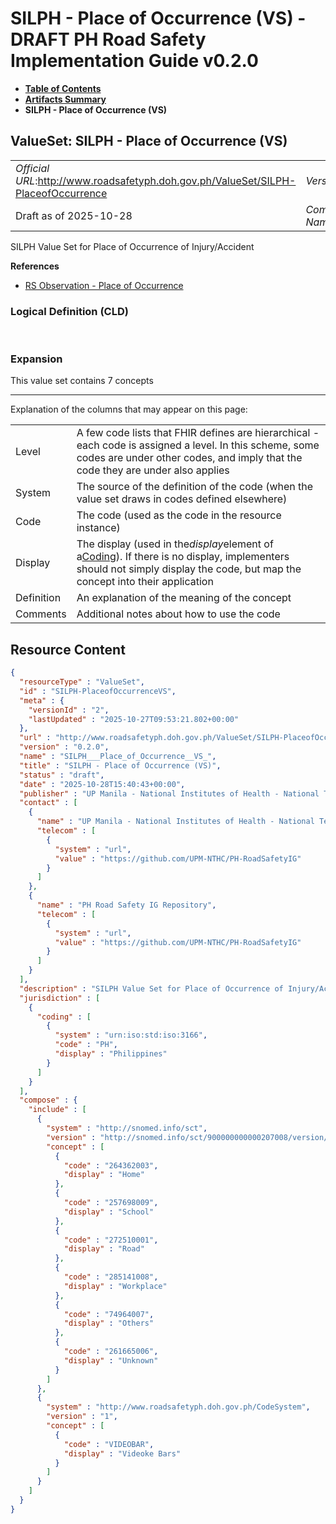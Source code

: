 # SILPH - Place of Occurrence (VS) - DRAFT PH Road Safety Implementation Guide v0.2.0

* [**Table of Contents**](toc.md)
* [**Artifacts Summary**](artifacts.md)
* **SILPH - Place of Occurrence (VS)**

## ValueSet: SILPH - Place of Occurrence (VS) 

| | |
| :--- | :--- |
| *Official URL*:http://www.roadsafetyph.doh.gov.ph/ValueSet/SILPH-PlaceofOccurrence | *Version*:0.2.0 |
| Draft as of 2025-10-28 | *Computable Name*:SILPH___Place_of_Occurrence__VS_ |

 
SILPH Value Set for Place of Occurrence of Injury/Accident 

 **References** 

* [RS Observation - Place of Occurrence](StructureDefinition-rs-observation-place-of-occurrence.md)

### Logical Definition (CLD)

 

### Expansion

This value set contains 7 concepts

-------

 Explanation of the columns that may appear on this page: 

| | |
| :--- | :--- |
| Level | A few code lists that FHIR defines are hierarchical - each code is assigned a level. In this scheme, some codes are under other codes, and imply that the code they are under also applies |
| System | The source of the definition of the code (when the value set draws in codes defined elsewhere) |
| Code | The code (used as the code in the resource instance) |
| Display | The display (used in the*display*element of a[Coding](http://hl7.org/fhir/R4/datatypes.html#Coding)). If there is no display, implementers should not simply display the code, but map the concept into their application |
| Definition | An explanation of the meaning of the concept |
| Comments | Additional notes about how to use the code |



## Resource Content

```json
{
  "resourceType" : "ValueSet",
  "id" : "SILPH-PlaceofOccurrenceVS",
  "meta" : {
    "versionId" : "2",
    "lastUpdated" : "2025-10-27T09:53:21.802+00:00"
  },
  "url" : "http://www.roadsafetyph.doh.gov.ph/ValueSet/SILPH-PlaceofOccurrence",
  "version" : "0.2.0",
  "name" : "SILPH___Place_of_Occurrence__VS_",
  "title" : "SILPH - Place of Occurrence (VS)",
  "status" : "draft",
  "date" : "2025-10-28T15:40:43+00:00",
  "publisher" : "UP Manila - National Institutes of Health - National Telehealth Center",
  "contact" : [
    {
      "name" : "UP Manila - National Institutes of Health - National Telehealth Center",
      "telecom" : [
        {
          "system" : "url",
          "value" : "https://github.com/UPM-NTHC/PH-RoadSafetyIG"
        }
      ]
    },
    {
      "name" : "PH Road Safety IG Repository",
      "telecom" : [
        {
          "system" : "url",
          "value" : "https://github.com/UPM-NTHC/PH-RoadSafetyIG"
        }
      ]
    }
  ],
  "description" : "SILPH Value Set for Place of Occurrence of Injury/Accident",
  "jurisdiction" : [
    {
      "coding" : [
        {
          "system" : "urn:iso:std:iso:3166",
          "code" : "PH",
          "display" : "Philippines"
        }
      ]
    }
  ],
  "compose" : {
    "include" : [
      {
        "system" : "http://snomed.info/sct",
        "version" : "http://snomed.info/sct/900000000000207008/version/20241001",
        "concept" : [
          {
            "code" : "264362003",
            "display" : "Home"
          },
          {
            "code" : "257698009",
            "display" : "School"
          },
          {
            "code" : "272510001",
            "display" : "Road"
          },
          {
            "code" : "285141008",
            "display" : "Workplace"
          },
          {
            "code" : "74964007",
            "display" : "Others"
          },
          {
            "code" : "261665006",
            "display" : "Unknown"
          }
        ]
      },
      {
        "system" : "http://www.roadsafetyph.doh.gov.ph/CodeSystem",
        "version" : "1",
        "concept" : [
          {
            "code" : "VIDEOBAR",
            "display" : "Videoke Bars"
          }
        ]
      }
    ]
  }
}

```
